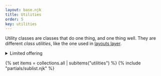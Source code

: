 ```yaml
---
layout: base.njk
title: Utilities
order: 5
key: utilities
---
```


Utility classes are classes that do one thing, and one thing well. They are different _class utilities_, like the one used in
[layouts layer](/layouts).

<details class="accordion">
  <summary>Limited offering</summary>
  <p>Feo.css offers a very limited set of utility classes. The expectation is that most design tokens will not remain, especially colors. Therefor, only common utility classes unrelated to design tokens are given, and a limited set of utility classes based on the <code>--token-size-{z}</code> and <code>--token-bp-{z}</code> tokens.</p>
</details>

{% set items = collections.all | subitems("utilities") %}
{% include "partials/sublist.njk" %}
